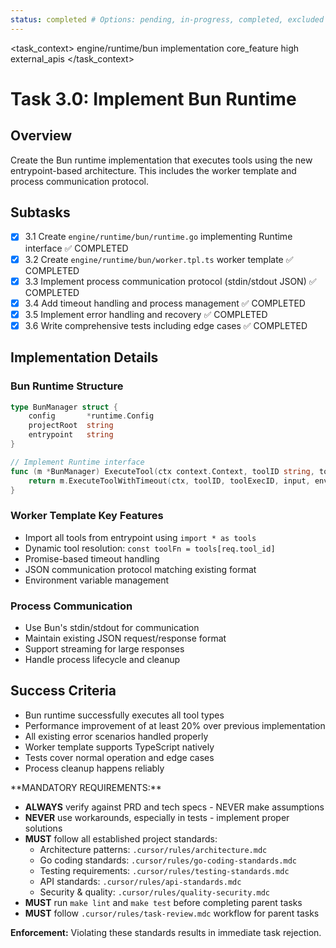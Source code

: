 ```yaml
---
status: completed # Options: pending, in-progress, completed, excluded
---
```


<task_context>
<domain>engine/runtime/bun</domain>
<type>implementation</type>
<scope>core_feature</scope>
<complexity>high</complexity>
<dependencies>external_apis</dependencies>
</task_context>

# Task 3.0: Implement Bun Runtime

## Overview

Create the Bun runtime implementation that executes tools using the new entrypoint-based architecture. This includes the worker template and process communication protocol.

## Subtasks

- [x] 3.1 Create `engine/runtime/bun/runtime.go` implementing Runtime interface ✅ COMPLETED
- [x] 3.2 Create `engine/runtime/bun/worker.tpl.ts` worker template ✅ COMPLETED
- [x] 3.3 Implement process communication protocol (stdin/stdout JSON) ✅ COMPLETED
- [x] 3.4 Add timeout handling and process management ✅ COMPLETED
- [x] 3.5 Implement error handling and recovery ✅ COMPLETED
- [x] 3.6 Write comprehensive tests including edge cases ✅ COMPLETED

## Implementation Details

### Bun Runtime Structure

```go
type BunManager struct {
    config       *runtime.Config
    projectRoot  string
    entrypoint   string
}

// Implement Runtime interface
func (m *BunManager) ExecuteTool(ctx context.Context, toolID string, toolExecID core.ID, input *core.Input, env core.EnvMap) (*core.Output, error) {
    return m.ExecuteToolWithTimeout(ctx, toolID, toolExecID, input, env, m.config.ToolExecutionTimeout)
}
```

### Worker Template Key Features

- Import all tools from entrypoint using `import * as tools`
- Dynamic tool resolution: `const toolFn = tools[req.tool_id]`
- Promise-based timeout handling
- JSON communication protocol matching existing format
- Environment variable management

### Process Communication

- Use Bun's stdin/stdout for communication
- Maintain existing JSON request/response format
- Support streaming for large responses
- Handle process lifecycle and cleanup

## Success Criteria

- Bun runtime successfully executes all tool types
- Performance improvement of at least 20% over previous implementation
- All existing error scenarios handled properly
- Worker template supports TypeScript natively
- Tests cover normal operation and edge cases
- Process cleanup happens reliably

<critical>
**MANDATORY REQUIREMENTS:**

- **ALWAYS** verify against PRD and tech specs - NEVER make assumptions
- **NEVER** use workarounds, especially in tests - implement proper solutions
- **MUST** follow all established project standards:
    - Architecture patterns: `.cursor/rules/architecture.mdc`
    - Go coding standards: `.cursor/rules/go-coding-standards.mdc`
    - Testing requirements: `.cursor/rules/testing-standards.mdc`
    - API standards: `.cursor/rules/api-standards.mdc`
    - Security & quality: `.cursor/rules/quality-security.mdc`
- **MUST** run `make lint` and `make test` before completing parent tasks
- **MUST** follow `.cursor/rules/task-review.mdc` workflow for parent tasks

**Enforcement:** Violating these standards results in immediate task rejection.
</critical>
